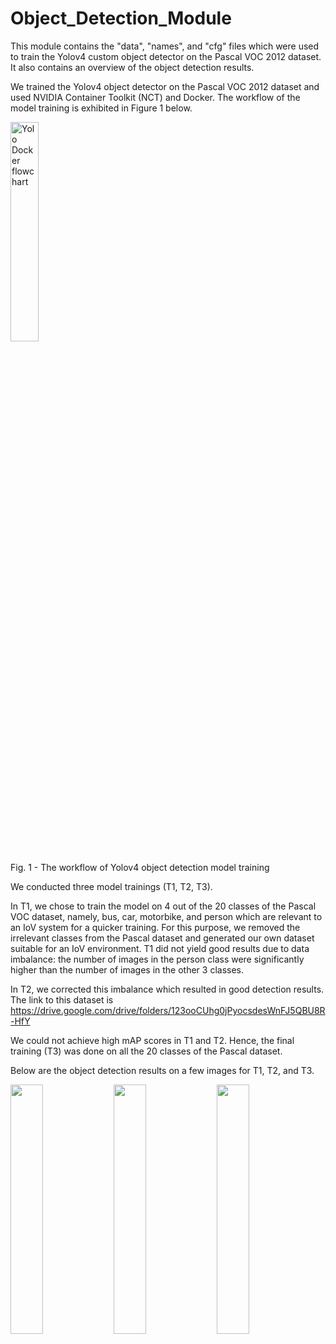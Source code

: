# Object_Detection_Module
This module contains the "data", "names", and "cfg" files which were used to train the Yolov4 custom object detector on the Pascal VOC 2012 dataset. It also contains an overview of the object detection results.

We trained the Yolov4 object detector on the Pascal VOC 2012 dataset and used NVIDIA Container Toolkit (NCT) and Docker. The workflow of the model training is exhibited in Figure 1 below.

<img src="https://user-images.githubusercontent.com/13494311/185402589-f3c55db3-1a04-4bc2-ab78-23bc8e587452.png" alt="Yolo Docker flowchart" width=30% height=30%>
<p align = "left">
Fig. 1 - The workflow of Yolov4 object detection model training
</p>

We conducted three model trainings (T1, T2, T3). 

In T1, we chose to train the model on 4 out of the 20 classes of the Pascal VOC dataset, namely, bus, car, motorbike, and person which are relevant to an IoV system for a quicker training. For this purpose, we removed the irrelevant classes from the Pascal dataset and generated our own dataset suitable for an IoV environment. T1 did not yield good results due to data imbalance: the number of images in the person class were significantly higher than the number of images in the other 3 classes.

In T2, we corrected this imbalance which resulted in good detection results. The link to this dataset is https://drive.google.com/drive/folders/123ooCUhg0jPyocsdesWnFJ5QBU8R-HfY

We could not achieve high mAP scores in T1 and T2. Hence, the final training (T3) was done on all the 20 classes of the Pascal dataset. 

Below are the object detection results on a few images for T1, T2, and T3.

<p float="left">
  <img src="https://user-images.githubusercontent.com/13494311/185402972-c95ecbb8-ddee-444b-a019-e3341f255a54.jpg" width=32% />
  <img src="https://user-images.githubusercontent.com/13494311/185403048-cd958614-4cce-42c9-82f2-1f6cdbe7b9d9.jpg" width=32% /> 
  <img src="https://user-images.githubusercontent.com/13494311/185403138-009dda45-7f17-40f2-a90e-888ae1f8fecf.jpg" width=32% />
</p>
